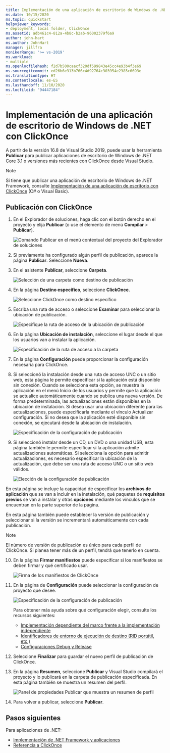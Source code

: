 ```yaml
---
title: Implementación de una aplicación de escritorio de Windows de .NET con ClickOnce
ms.date: 10/15/2020
ms.topic: quickstart
helpviewer_keywords:
- deployment, local folder, ClickOnce
ms.assetid: adb461c4-812a-4b8c-b2ab-96002379f6a9
author: john-hart
ms.author: JohnHart
manager: jillfra
monikerRange: '>= vs-2019'
ms.workload:
- multiple
ms.openlocfilehash: f2d7b500caacf320df599843e45cc4e93b4f3e69
ms.sourcegitcommit: ed26b6e313b766c4d92764c303954e2385c6693e
ms.translationtype: HT
ms.contentlocale: es-ES
ms.lasthandoff: 11/10/2020
ms.locfileid: "94447184"
---
```

# <a name="deploy-a-net-windows-desktop-application-using-clickonce"></a>Implementación de una aplicación de escritorio de Windows de .NET con ClickOnce

A partir de la versión 16.8 de Visual Studio 2019, puede usar la herramienta **Publicar** para publicar aplicaciones de escritorio de Windows de .NET Core 3.1 o versiones más recientes con ClickOnce desde Visual Studio.

> [!NOTE]
> Si tiene que publicar una aplicación de escritorio de Windows de .NET Framework, consulte [Implementación de una aplicación de escritorio con ClickOnce](how-to-publish-a-clickonce-application-using-the-publish-wizard.md) (C# o Visual Basic).

## <a name="publishing-with-clickonce"></a>Publicación con ClickOnce

1. En el Explorador de soluciones, haga clic con el botón derecho en el proyecto y elija **Publicar** (o use el elemento de menú **Compilar** > **Publicar**).

    ![Comando Publicar en el menú contextual del proyecto del Explorador de soluciones](../deployment/media/quickstart-clickonce-solution-explorer.png "Elección de Publicar")

1. Si previamente ha configurado algún perfil de publicación, aparece la página **Publicar**. Seleccione **Nueva**.

1. En el asistente **Publicar**, seleccione **Carpeta**.

    ![Selección de una carpeta como destino de publicación](../deployment/media/quickstart-clickonce-publish-folder-category.png "Elección de carpeta")

1. En la página **Destino específico**, seleccione **ClickOnce**.

    ![Seleccione ClickOnce como destino específico](../deployment/media/quickstart-clickonce-publish-folder-target.png "Elección de ClickOnce")

1. Escriba una ruta de acceso o seleccione **Examinar** para seleccionar la ubicación de publicación.

    ![Especifique la ruta de acceso de la ubicación de publicación](../deployment/media/quickstart-clickonce-publish-location.png "Especificación de una ruta de acceso")

1. En la página **Ubicación de instalación**, seleccione el lugar desde el que los usuarios van a instalar la aplicación.

    ![Especificación de la ruta de acceso a la carpeta](../deployment/media/quickstart-clickonce-install-location.png "Elección de la ubicación de instalación")

1. En la página **Configuración** puede proporcionar la configuración necesaria para ClickOnce.

1. Si seleccionó la instalación desde una ruta de acceso UNC o un sitio web, esta página le permite especificar si la aplicación está disponible sin conexión. Cuando se selecciona esta opción, se muestra la aplicación en el menú Inicio de los usuarios y permite que la aplicación se actualice automáticamente cuando se publica una nueva versión. De forma predeterminada, las actualizaciones están disponibles en la ubicación de instalación.  Si desea usar una ubicación diferente para las actualizaciones, puede especificarla mediante el vínculo Actualizar configuración. Si no desea que la aplicación esté disponible sin conexión, se ejecutará desde la ubicación de instalación.

    ![Especificación de la configuración de publicación](../deployment/media/quickstart-clickonce-unc-settings.png "Elección de la configuración de publicación")

1. Si seleccionó instalar desde un CD, un DVD o una unidad USB, esta página también le permite especificar si la aplicación admite actualizaciones automáticas. Si selecciona la opción para admitir actualizaciones, es necesario especificar la ubicación de la actualización, que debe ser una ruta de acceso UNC o un sitio web válidos.

    ![Elección de la configuración de publicación](../deployment/media/quickstart-clickonce-settings.png "Elección de la configuración de publicación")

En esta página se incluye la capacidad de especificar los **archivos de aplicación** que se van a incluir en la instalación, qué paquetes de **requisitos previos** se van a instalar y otras **opciones** mediante los vínculos que se encuentran en la parte superior de la página.

En esta página también puede establecer la versión de publicación y seleccionar si la versión se incrementará automáticamente con cada publicación.

> [!NOTE]
> El número de versión de publicación es único para cada perfil de ClickOnce. Si planea tener más de un perfil, tendrá que tenerlo en cuenta.

10. En la página **Firmar manifiestos** puede especificar si los manifiestos se deben firmar y qué certificado usar.

    ![Firma de los manifiestos de ClickOnce](../deployment/media/quickstart-clickonce-sign-manifests.png)

1. En la página de **Configuración** puede seleccionar la configuración de proyecto que desee.

     ![Especificación de la configuración de publicación](../deployment/media/quickstart-clickonce-configuration.png)

    Para obtener más ayuda sobre qué configuración elegir, consulte los recursos siguientes:

    - [Implementación dependiente del marco frente a la implementación independiente](/dotnet/core/deploying/)
    - [Identificadores de entorno de ejecución de destino (RID portátil, etc.)](/dotnet/core/rid-catalog)
    - [Configuraciones Debug y Release](../ide/understanding-build-configurations.md)

1. Seleccione **Finalizar** para guardar el nuevo perfil de publicación de ClickOnce.

1. En la página **Resumen**, seleccione **Publicar** y Visual Studio compilará el proyecto y lo publicará en la carpeta de publicación especificada. En esta página también se muestra un resumen del perfil.

    ![Panel de propiedades Publicar que muestra un resumen de perfil](../deployment/media/quickstart-clickonce-summary.png)

1. Para volver a publicar, seleccione **Publicar**.

## <a name="next-steps"></a>Pasos siguientes

Para aplicaciones de .NET:

- [Implementación de .NET Framework y aplicaciones](/dotnet/framework/deployment/)
- [Referencia a ClickOnce](clickonce-reference.md)
